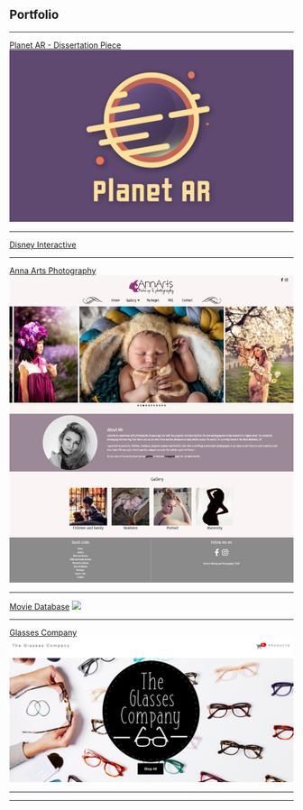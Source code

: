 ## Portfolio

---



[Planet AR - Dissertation Piece](/planetar)
<img src="images/LOGO2.jpg?raw=true"/>

---
[Disney Interactive](/disneyinteractive)


---
[Anna Arts Photography](/annart)
<img src="images/AnnartHomepage.png?raw=true"/>

---

[Movie Database](/moviedatabase)
<img src="images/moviedata2.jpg?raw=true"/>

---

[Glasses Company](/glassescompany)
<img src="images/glasses1.png?raw=true"/>

---






---
